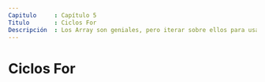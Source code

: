 ```yaml
---
Capitulo     : Capítulo 5
Titulo       : Ciclos For
Descripción  : Los Array son geniales, pero iterar sobre ellos para usar cada elemento en el array es todavía mejor. ¡Podemos hacer eso con los ciclos!
---
```


# Ciclos For
